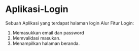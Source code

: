 # Aplikasi-Login
Sebuah Aplikasi yang terdapat halaman login
Alur Fitur Login:  
1. Memasukkan email dan password  
2. Memvalidasi masukan.  
3. Menampilkan halaman beranda.  
